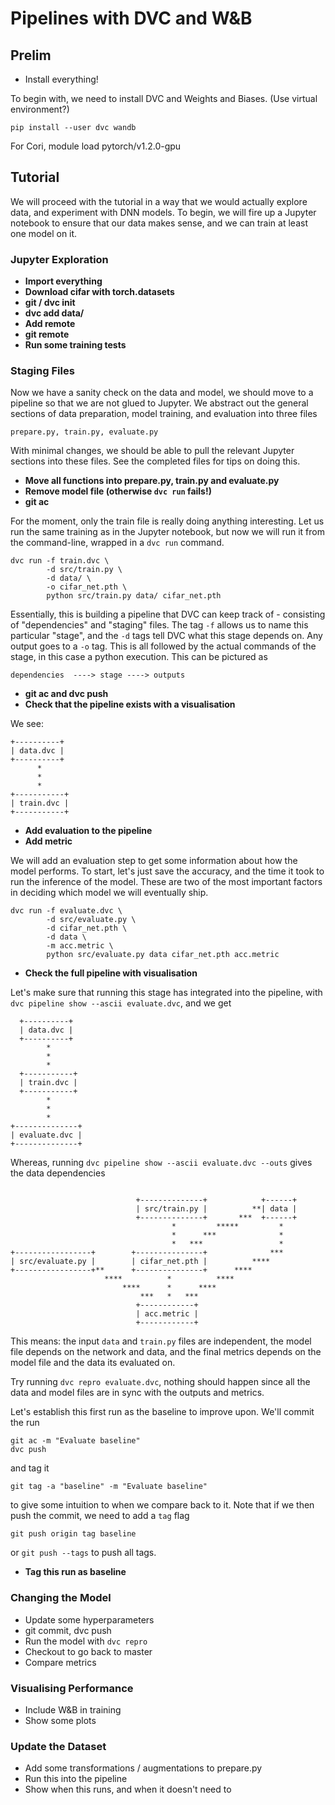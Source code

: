 # Pipelines with DVC and W&B

## Prelim

* Install everything!

To begin with, we need to install DVC and Weights and Biases.
(Use virtual environment?)
```
pip install --user dvc wandb
```

For Cori, module load pytorch/v1.2.0-gpu

## Tutorial

We will proceed with the tutorial in a way that we would actually explore data, and experiment with DNN models. To begin, we will fire up a Jupyter notebook to ensure that our data makes sense, and we can train at least one model on it.

### Jupyter Exploration

* **Import everything**
* **Download cifar with torch.datasets**
* **git / dvc init**
* **dvc add data/**
* **Add remote**
* **git remote**
* **Run some training tests**

### Staging Files

Now we have a sanity check on the data and model, we should move to a pipeline so that we are not glued to Jupyter. We abstract out the general sections of data preparation, model training, and evaluation into three files
  
    prepare.py, train.py, evaluate.py
    
With minimal changes, we should be able to pull the relevant Jupyter sections into these files. See the completed files for tips on doing this. 

* **Move all functions into prepare.py, train.py and evaluate.py**
* **Remove model file (otherwise `dvc run` fails!)**
* **git ac**

For the moment, only the train file is really doing anything interesting. Let us run the same training as in the Jupyter notebook, but now we will run it from the command-line, wrapped in a `dvc run` command.
```
dvc run -f train.dvc \ 
        -d src/train.py \
        -d data/ \
        -o cifar_net.pth \
        python src/train.py data/ cifar_net.pth
```
Essentially, this is building a pipeline that DVC can keep track of - consisting of "dependencies" and "staging" files. The tag `-f` allows us to name this particular "stage", and the `-d` tags tell DVC what this stage depends on. Any output goes to a `-o` tag. This is all followed by the actual commands of the stage, in this case a python execution. This can be pictured as
```
dependencies  ----> stage ----> outputs
```

* **git ac and dvc push**
* **Check that the pipeline exists with a visualisation**

We see:

```
+----------+   
| data.dvc |   
+----------+   
      *        
      *        
      *        
+-----------+  
| train.dvc |  
+-----------+ 
```

* **Add evaluation to the pipeline**
* **Add metric**

We will add an evaluation step to get some information about how the model performs. To start, let's just save the accuracy, and the time it took to run the inference of the model. These are two of the most important factors in deciding which model we will eventually ship.

```
dvc run -f evaluate.dvc \
        -d src/evaluate.py \
        -d cifar_net.pth \
        -d data \
        -m acc.metric \
        python src/evaluate.py data cifar_net.pth acc.metric
```

* **Check the full pipeline with visualisation**

Let's make sure that running this stage has integrated into the pipeline, with `dvc pipeline show --ascii evaluate.dvc`, and we get

```
  +----------+   
  | data.dvc |   
  +----------+   
        *        
        *        
        *        
  +-----------+  
  | train.dvc |  
  +-----------+  
        *        
        *        
        *        
+--------------+ 
| evaluate.dvc | 
+--------------+
```
Whereas, running `dvc pipeline show --ascii evaluate.dvc --outs` gives the data dependencies
```

                            +--------------+            +------+  
                            | src/train.py |          **| data |  
                            +--------------+       ***  +------+  
                                    *         *****         *     
                                    *      ***              *     
                                    *   ***                 *     
+-----------------+        +---------------+              ***     
| src/evaluate.py |        | cifar_net.pth |          ****        
+-----------------+**      +---------------+      ****            
                     ****          *          ****                
                         ****      *      ****                    
                             ***   *   ***                        
                            +------------+                        
                            | acc.metric |                        
                            +------------+  
```

This means: the input `data` and `train.py` files are independent, the model file depends on the network and data, and the final metrics depends on the model file and the data its evaluated on.

Try running `dvc repro evaluate.dvc`, nothing should happen since all the data and model files are in sync with the outputs and metrics.

Let's establish this first run as the baseline to improve upon. We'll commit the run 
```
git ac -m "Evaluate baseline"
dvc push
```
and tag it
```
git tag -a "baseline" -m "Evaluate baseline"
```
to give some intuition to when we compare back to it. Note that if we then push the commit, we need to add a `tag` flag
```
git push origin tag baseline
``` 
or `git push --tags` to push all tags. 

* **Tag this run as baseline**

### Changing the Model

* Update some hyperparameters
* git commit, dvc push
* Run the model with `dvc repro`
* Checkout to go back to master
* Compare metrics

### Visualising Performance 

* Include W&B in training
* Show some plots


### Update the Dataset

* Add some transformations / augmentations to prepare.py
* Run this into the pipeline
* Show when this runs, and when it doesn't need to



